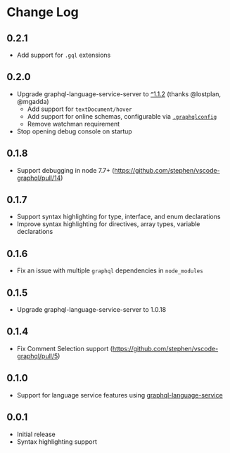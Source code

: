 # Change Log

## 0.2.1
- Add support for `.gql` extensions

## 0.2.0
- Upgrade graphql-language-service-server to [^1.1.2](https://github.com/stephen/vscode-graphql/pull/19) (thanks @lostplan, @mgadda)
  - Add support for `textDocument/hover`
  - Add support for online schemas, configurable via [`.graphqlconfig`](https://github.com/graphcool/graphql-config)
  - Remove watchman requirement
- Stop opening debug console on startup

## 0.1.8
- Support debugging in node 7.7+ (https://github.com/stephen/vscode-graphql/pull/14)

## 0.1.7
- Support syntax highlighting for type, interface, and enum declarations
- Improve syntax highlighting for directives, array types, variable declarations

## 0.1.6
- Fix an issue with multiple `graphql` dependencies in `node_modules`

## 0.1.5
- Upgrade graphql-language-service-server to 1.0.18

## 0.1.4
- Fix Comment Selection support (https://github.com/stephen/vscode-graphql/pull/5)

## 0.1.0
- Support for language service features using [graphql-language-service](https://github.com/graphql/graphql-language-service/)

## 0.0.1
- Initial release
- Syntax highlighting support
